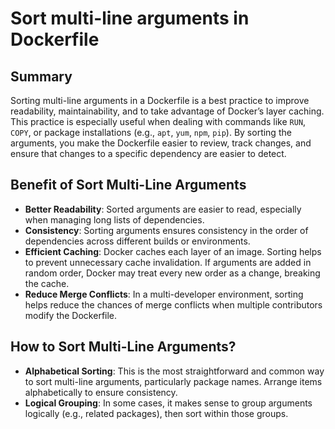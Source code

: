 # Sort multi-line arguments in Dockerfile

## Summary

Sorting multi-line arguments in a Dockerfile is a best practice to improve readability, maintainability, and to take advantage of Docker’s layer caching. This practice is especially useful when dealing with commands like `RUN`, `COPY`, or package installations (e.g., `apt`, `yum`, `npm`, `pip`). By sorting the arguments, you make the Dockerfile easier to review, track changes, and ensure that changes to a specific dependency are easier to detect.

## Benefit of Sort Multi-Line Arguments

- **Better Readability**: Sorted arguments are easier to read, especially when managing long lists of dependencies.
- **Consistency**: Sorting arguments ensures consistency in the order of dependencies across different builds or environments.
- **Efficient Caching**: Docker caches each layer of an image. Sorting helps to prevent unnecessary cache invalidation. If arguments are added in random order, Docker may treat every new order as a change, breaking the cache.
- **Reduce Merge Conflicts**: In a multi-developer environment, sorting helps reduce the chances of merge conflicts when multiple contributors modify the Dockerfile.

## How to Sort Multi-Line Arguments?

- **Alphabetical Sorting**: This is the most straightforward and common way to sort multi-line arguments, particularly package names. Arrange items alphabetically to ensure consistency.
- **Logical Grouping**: In some cases, it makes sense to group arguments logically (e.g., related packages), then sort within those groups.